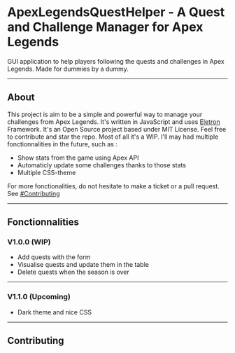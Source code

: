 # ApexLegendsQuestHelper - A Quest and Challenge Manager for Apex Legends
GUI application to help players following the quests and challenges in Apex Legends. Made for dummies by a dummy.

--- 
## About
This project is aim to be a simple and powerful way to manage your challenges from Apex Legends. It's written in JavaScript and uses  [Eletron](https://www.electronjs.org) Framework. 
It's an Open Source project based under MIT License. Feel free to contribute and star the repo. Most of all it's a WIP. 
I'll may had multiple fonctionnalities in the future, such as : 
- Show stats from the game using Apex API
- Automaticly update some challenges thanks to those stats
- Multiple CSS-theme

For more fonctionalities, do not hesitate to make a ticket or a pull request. See [#Contributing]()

--- 
## Fonctionnalities 
### V1.0.0 (WIP)
- Add quests with the form 
- Visualise quests and update them in the table
- Delete quests when the season is over
---
### V1.1.0 (Upcoming)
- Dark theme and nice CSS
---
## Contributing
